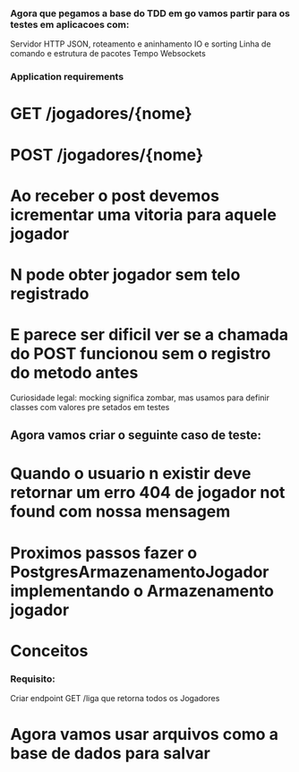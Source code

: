 ### Agora que pegamos a base do TDD em go vamos partir para os testes em aplicacoes com:

Servidor HTTP
JSON, roteamento e aninhamento
IO e sorting
Linha de comando e estrutura de pacotes
Tempo
Websockets

### Application requirements

# GET /jogadores/{nome}

# POST /jogadores/{nome}

# Ao receber o post devemos icrementar uma vitoria para aquele jogador

# N pode obter jogador sem telo registrado

# E parece ser dificil ver se a chamada do POST funcionou sem o registro do metodo antes

Curiosidade legal: mocking significa zombar, mas usamos para definir classes com valores pre setados em testes

## Agora vamos criar o seguinte caso de teste:

# Quando o usuario n existir deve retornar um erro 404 de jogador not found com nossa mensagem

# Proximos passos fazer o PostgresArmazenamentoJogador implementando o Armazenamento jogador

# Conceitos

### Requisito:

Criar endpoint GET /liga que retorna todos os Jogadores

# Agora vamos usar arquivos como a base de dados para salvar
